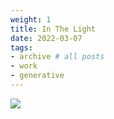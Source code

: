 ```yaml
---
weight: 1
title: In The Light
date: 2022-03-07
tags:
- archive # all posts
- work
- generative
---
```


![](https://live.staticflickr.com/65535/52643217434_965657ab47_b_d.jpg)